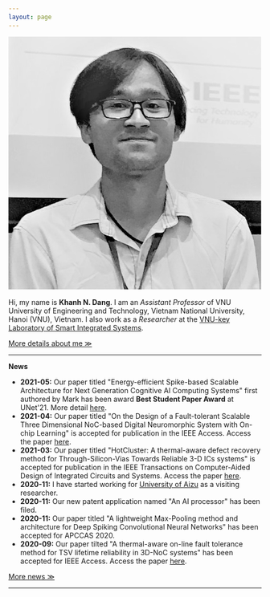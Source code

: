 ```yaml
---
layout: page
---
```

<img src="images/memcsoc19.jpg" class="avatar" alt="Avatar">

Hi, my name is **Khanh N. Dang**. I am an *Assistant Professor* of VNU University of Engineering and Technology, Vietnam
National University, Hanoi (VNU), Vietnam.
I also work as a *Researcher* at the [VNU-key Laboratory of Smart Integrated Systems](http://sis.uet.vnu.edu.vn/).

[More details about me ≫](./about)

---

**News**

- **2021-05:** Our paper titled "Energy-efficient Spike-based Scalable Architecture for Next Generation Cognitive AI Computing Systems" first authored by Mark has been award **Best Student Paper Award** at UNet'21. More detail [here](./2021/05/22/Best_Paper_Award_Unet.html).
- **2021-04:** Our paper titled "On the Design of a Fault-tolerant Scalable Three Dimensional NoC-based Digital
Neuromorphic System with On-chip Learning" is accepted for publication in the IEEE Access. Access the paper
[here](https://doi.org/10.1109/ACCESS.2021.3071089).
- **2021-03:** Our paper titled "HotCluster: A thermal-aware defect recovery method for Through-Silicon-Vias Towards
Reliable 3-D ICs systems" is accepted for publication in the IEEE Transactions on Computer-Aided Design of Integrated
Circuits and Systems. Access the paper [here](http://khanhdang.github.io/share/TCAD-2021.pdf).
- **2020-11:** I have started working for [University of Aizu](http://u-aizu.ac.jp) as a visiting researcher.
- **2020-11:** Our new patent application named "An AI processor" has been filed.
- **2020-11:** Our paper titled "A lightweight Max-Pooling method and architecture for Deep Spiking Convolutional Neural
Networks" has been accepted for APCCAS 2020.
- **2020-09:** Our paper tilted "A thermal-aware on-line fault tolerance method for TSV lifetime reliability in 3D-NoC
systems" has been accepted for IEEE Access. Access the paper [here](https://doi.org/10.1109/ACCESS.2020.3022904).

[More news ≫](./news)

---